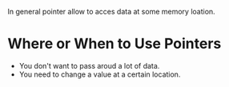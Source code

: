 In general pointer allow to acces data at some memory loation.
# Where or When to Use Pointers

* You don't want to pass aroud a lot of data.
* You need to change a value at a certain location.

